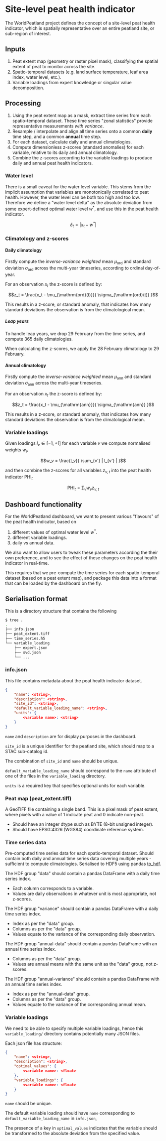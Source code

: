 # Site-level peat health indicator

The WorldPeatland project defines the concept of a site-level peat health indicator,
which is spatially representative over an entire peatland site, or sub-region of interest.

## Inputs

1. Peat extent map (geometry or raster pixel mask), classifying the spatial extent of peat to monitor across the site.
2. Spatio-temporal datasets (e.g. land surface temperature, leaf area index, water level, etc.).
3. Variable loadings from expert knowledge or singular value decomposition.

## Processing

1. Using the peat extent map as a mask, extract time series from each spatio-temporal dataset.
   These time series "zonal statistics" provide representative measurements *with variance*.
2. Resample / interpolate and align all time series onto
   a common **daily** time step,
   and a common **annual** time step.
3. For each dataset, calculate daily and annual climatologies.
4. Compute dimensionless z-scores (standard anomalies) for each variable,
   relative to its daily and annual climatology.
5. Combine the z-scores according to the variable loadings to produce
   daily and annual peat health indicators.

### Water level

There is a small caveat for the water level variable.
This stems from the implicit assumption that variables are monotonically correlated to peat health.
However, the water level can be both too high and too low.
Therefore we define a "water level delta" as the absolute deviation from some expert-defined optimal water level $w^*$,
and use this in the peat health indicator.

```math
\delta_t = | x_t - w^* |
```

### Climatology and z-scores

#### Daily climatology

Firstly compute the *inverse-variance weighted* mean $\mu_{\mathrm{ord}}$
and standard deviation $\sigma_{\mathrm{ord}}$
across the multi-year timeseries,
according to ordinal day-of-year.

For an observation $x_t$ the z-score is defined by:

```math
z_t = \frac{x_t - \mu_{\mathrm{ord}(t)}}{ \sigma_{\mathrm{ord}(t)} }
```

This results in a z-score, or standard anomaly, that indicates how many standard deviations the observation is
from the climatological mean.

##### Leap years

To handle leap years, we drop 29 February from the time series,
and compute 365 daily climatologies.

When calculating the z-scores, we apply the 28 February climatology to 29 February.

#### Annual climatology

Firstly compute the *inverse-variance weighted* mean $\mu_{\mathrm{ann}}$
and standard deviation $\sigma_{\mathrm{ann}}$
across the multi-year timeseries.

For an observation $x_t$ the z-score is defined by:

```math
z_t = \frac{x_t - \mu_{\mathrm{ann}}}{ \sigma_{\mathrm{ann}} }
```

This results in a z-score, or standard anomaly, that indicates how many standard deviations the observation is
from the climatological mean.

### Variable loadings

Given loadings $l_v \in [-1, +1]$ for each variable $v$ we compute normalised weights $w_v$

```math
w_v = \frac{l_v}{ \sum_{v'} | l_{v'} | }
```

and then combine the z-scores for all variables $z_{v, t}$ into the peat health indicator $\mathrm{PHI}_t$

```math
\mathrm{PHI}_t = \sum_v w_v z_{v, t}
```

## Dashboard functionality

For the WorldPeatland dashboard, we want to present various "flavours" of the peat health indicator, based on 

1. different values of optimal water level $w^*$. 
2. different variable loadings.
3. daily vs annual data.

We also want to allow users to tweak these parameters according the their own preference,
and to see the effect of these changes on the peat health indicator in real-time.

This requires that we pre-compute the time series for each spatio-temporal dataset (based on a peat extent map),
and package this data into a format that can be loaded by the dashboard on the fly.

## Serialisation format

This is a directory structure that contains the following

```bash
$ tree .
.
├── info.json
├── peat_extent.tiff
├── time_series.h5
└── variable_loading
    ├── expert.json
    ├── svd.json
    └── ...
```

### info.json

This file contains metadata about the peat health indicator dataset.

```json
{
    "name": <string>,
    "description": <string>,
    "site_id": <string>,
    "default_variable_loading_name": <string>,
    "units": {
        <variable name>: <string>
    }
}
```

`name` and `description` are for display purposes in the dashboard.

`site_id` is a unique identifier for the peatland site,
which should map to a STAC sub-catalog id.

The combination of `site_id` and `name` should be unique.

`default_variable_loading_name` should correspond to the `name` attribute of one of the files in the `variable_loading` directory.

`units` is a required key that specifies optional units for each variable.

### Peat map (peat_extent.tiff)

A GeoTIFF file containing a single band.
This is a pixel mask of peat extent,
where pixels with a value of 1 indicate peat and 0 indicate non-peat.

- Should have an integer dtype such as BYTE (8-bit unsigned integer).
- Should have EPSG:4326 (WGS84) coordinate reference system.

### Time series data

Pre-computed time series data for each spatio-temporal dataset.
Should contain both daily and annual time series data covering multiple years - sufficient to compute climatologies.
Serialised to HDF5 using pandas [to_hdf](https://pandas.pydata.org/docs/reference/api/pandas.DataFrame.to_hdf.html).

The HDF group "data" should contain a pandas DataFrame with a daily time series index.

- Each column corresponds to a variable.
- Values are daily observations in whatever unit is most appropriate, not z-scores.

The HDF group "variance" should contain a pandas DataFrame with a daily time series index.

- Index as per the "data" group.
- Columns as per the "data" group.
- Values equate to the variance of the corresponding daily observation.

The HDF group "annual-data" should contain a pandas DataFrame with an annual time series index.

- Columns as per the "data" group.
- Values are annual means with the same unit as the "data" group, not z-scores.

The HDF group "annual-variance" should contain a pandas DataFrame with an annual time series index.

- Index as per the "annual-data" group.
- Columns as per the "data" group.
- Values equate to the variance of the corresponding annual mean.

### Variable loadings

We need to be able to specify multiple variable loadings,
hence this `variable_loading/` directory contains potentially many JSON files.

Each json file has structure:

```json
{
    "name": <string>,
    "description": <string>,
    "optimal_values": {
        <variable name>: <float>
    },
    "variable_loadings": {
        <variable name>: <float>
    }
}
```

`name` should be unique.

The default variable loading should have `name` corresponding to `default_variable_loading_name` in `info.json`, 

The presence of a key in `optimal_values` indicates that the variable should be transformed to the absolute deviation from the specified value.
